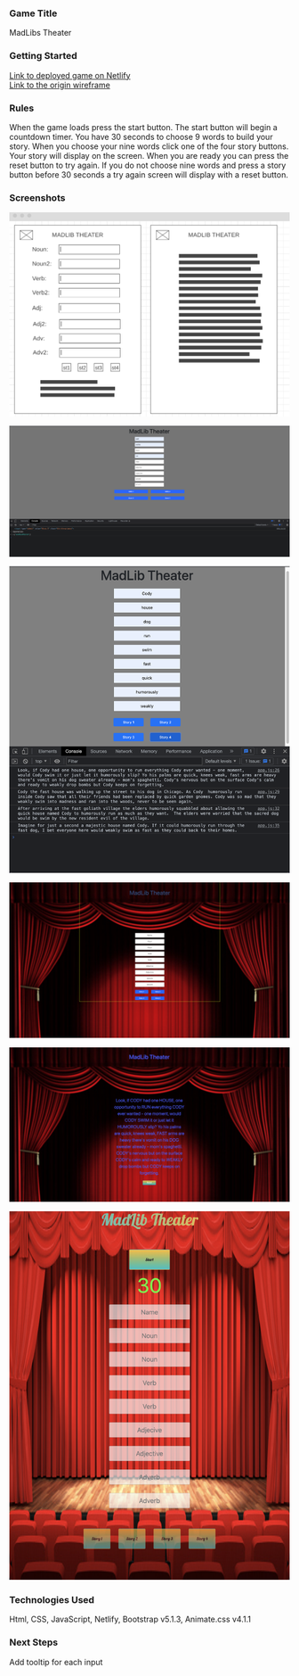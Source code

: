 ### Game Title
MadLibs Theater

### Getting Started
[Link to deployed game on Netlify](https://hardcore-minsky-30c49e.netlify.app/)\
[Link to the origin wireframe](https://wireframe.cc/MuondQ)

### Rules ###
When the game loads press the start button. The start button will begin a countdown timer. You have 30 seconds to choose 9 words to build your story. When you choose your nine words click one of the four story buttons. Your story will display on the screen. When you are ready you can press the reset button to try again. If you do not choose nine words and press a story button before 30 seconds a try again screen will display with a reset button.

### Screenshots
![Wireframe for project](assets/Screen%20Shot%202022-02-10%20at%208.34.08%20PM.png?raw=true)

![First screenshot of Madlibs](assets/Screen%20Shot%202022-02-11%20at%203.11.37%20PM.png?raw=true)

![Updated screenshot of Madlibs](assets/Screen%20Shot%202022-02-13%20at%202.00.15%20PM.png)

![Updated screenshot of MadLibs](assets/Screen%20Shot%202022-02-14%20at%2011.35.45%20AM.png)

![Updated screenshot of Madlibs](assets/Screen%20Shot%202022-02-14%20at%202.47.06%20PM.png)

![Updated screenshot of MadLibs](assets/Screen%20Shot%202022-02-16%20at%203.21.37%20PM.png)

### Technologies Used
Html, CSS, JavaScript, Netlify, Bootstrap v5.1.3, Animate.css v4.1.1

### Next Steps
Add tooltip for each input